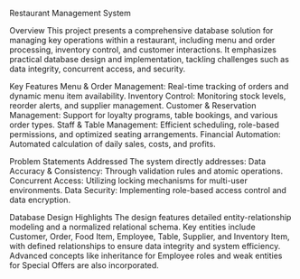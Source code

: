 Restaurant Management System

Overview
This project presents a comprehensive database solution for managing key operations within a restaurant, including menu and order processing, inventory control, and customer interactions. It emphasizes practical database design and implementation, tackling challenges such as data integrity, concurrent access, and security.


Key Features
Menu & Order Management: Real-time tracking of orders and dynamic menu item availability.
Inventory Control: Monitoring stock levels, reorder alerts, and supplier management.
Customer & Reservation Management: Support for loyalty programs, table bookings, and various order types.
Staff & Table Management: Efficient scheduling, role-based permissions, and optimized seating arrangements.
Financial Automation: Automated calculation of daily sales, costs, and profits.


Problem Statements Addressed
The system directly addresses:
Data Accuracy & Consistency: Through validation rules and atomic operations.
Concurrent Access: Utilizing locking mechanisms for multi-user environments.
Data Security: Implementing role-based access control and data encryption.

Database Design Highlights
The design features detailed entity-relationship modeling and a normalized relational schema. Key entities include 
Customer, Order, Food Item, Employee, Table, Supplier, and Inventory Item, with defined relationships to ensure data integrity and system efficiency. Advanced concepts like inheritance for 
Employee roles and weak entities for Special Offers are also incorporated.
